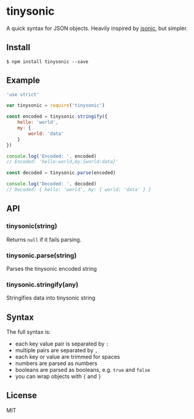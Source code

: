 # tinysonic


A quick syntax for JSON objects. Heavily inspired by
[jsonic](https://github.com/rjrodger/jsonic), but simpler.

## Install

```
$ npm install tinysonic --save
```

## Example

```js
'use strict'

var tinysonic = require('tinysonic')

const encoded = tinysonic.stringify({
    hello: 'world',
    my: {
        world: 'data'
    }
})

console.log('Encoded: ', encoded)
// Encoded: 'hello:world,my:{world:data}'

const decoded = tinysonic.parse(encoded)

console.log('Decoded: ', decoded)
// Decoded: { hello: 'world', my: { world: 'data' } }

```

## API

### tinysonic(string)

Returns `null` if it fails parsing.

### tinysonic.parse(string)
Parses the tinysonic encoded string

### tinysonic.stringify(any)
Stringifies data into tinysonic string

## Syntax

The full syntax is:

* each key value pair is separated by `:`
* multiple pairs are separated by `,`
* each key or value are trimmed for spaces
* numbers are parsed as numbers
* booleans are parsed as booleans, e.g. `true` and `false`
* you can wrap objects with `{` and `}`

## License

MIT
